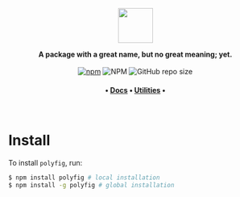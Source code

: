 <p align="center"><a href="https://www.npmjs.com/package/polyfig"><img src="https://github.com/JamieSlome/polyfig/raw/main/img/logo.png" height="69"></a></p>
<p align="center">
<b>A package with a great name, but no great meaning; yet.</b>
<br />
<br />
<a href="https://www.npmjs.com/package/polyfig"><img alt="npm" src="https://img.shields.io/npm/v/polyfig?color=%23301934"></a>
<img alt="NPM" src="https://img.shields.io/npm/l/polyfig?color=%23301934">
<img alt="GitHub repo size" src="https://img.shields.io/github/repo-size/JamieSlome/polyfig?color=%23301934">

<h4 align="center"><b>
• <a href="https://jamieslome.github.io/polyfig/">Docs</a> • <a href="https://jamieslome.github.io/polyfig/utilities/">Utilities</a> •
</b></h4>
</p>

<br />

# Install

To install `polyfig`, run:

```bash
$ npm install polyfig # local installation
$ npm install -g polyfig # global installation
```
